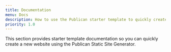 ```yaml
---
title: Documentation
menu: Docs
description: How to use the Publican starter template to quickly create a static website.
priority: 1.0
---
```


This section provides starter template documentation so you can quickly create a new website using the Publican Static Site Generator.
